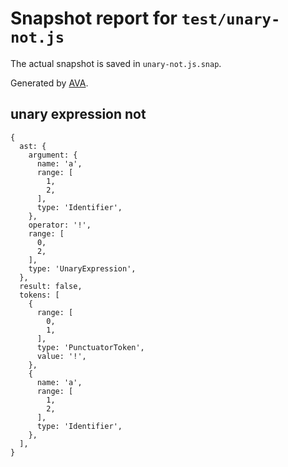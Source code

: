 # Snapshot report for `test/unary-not.js`

The actual snapshot is saved in `unary-not.js.snap`.

Generated by [AVA](https://ava.li).

## unary expression not

    {
      ast: {
        argument: {
          name: 'a',
          range: [
            1,
            2,
          ],
          type: 'Identifier',
        },
        operator: '!',
        range: [
          0,
          2,
        ],
        type: 'UnaryExpression',
      },
      result: false,
      tokens: [
        {
          range: [
            0,
            1,
          ],
          type: 'PunctuatorToken',
          value: '!',
        },
        {
          name: 'a',
          range: [
            1,
            2,
          ],
          type: 'Identifier',
        },
      ],
    }
